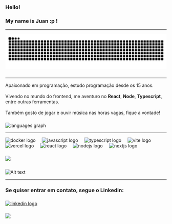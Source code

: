 <h3 align="left">Hello!</h3>

###

<h3 align="left">My name is Juan :p !</h3>



---


<img src="https://raw.githubusercontent.com/juangarciadelima/juangarciadelima/output/snake.svg" alt="Snake animation" />

###



---

<p align="left">Apaixonado em programação, estudo programação desde os 15 anos.<br><br>Vivendo no mundo do frontend, me aventuro no <strong>React</strong>, <strong>Node</strong>, <strong>Typescript</strong>, entre outras ferramentas.<br><br>Também gosto de jogar e ouvir música nas horas vagas, fique a vontade!</p>

###

<div align="left">
  <img src="https://github-readme-stats.vercel.app/api/top-langs?username=juangarciadelima&locale=en&hide_title=false&layout=compact&card_width=320&langs_count=5&theme=dracula&hide_border=false&order=2" height="150" alt="languages graph"  />
</div>

---

<div align="left">
  <img src="https://skillicons.dev/icons?i=docker" height="40" alt="docker logo"  />
  <img width="12" />
  <img src="https://skillicons.dev/icons?i=js" height="40" alt="javascript logo"  />
  <img width="12" />
  <img src="https://skillicons.dev/icons?i=ts" height="40" alt="typescript logo"  />
  <img width="12" />
  <img src="https://skillicons.dev/icons?i=vite" height="40" alt="vite logo"  />
  <img width="12" />
  <img src="https://skillicons.dev/icons?i=vercel" height="40" alt="vercel logo"  />
  <img width="12" />
  <img src="https://skillicons.dev/icons?i=react" height="40" alt="react logo"  />
  <img width="12" />
  <img src="https://skillicons.dev/icons?i=nodejs" height="40" alt="nodejs logo"  />
  <img width="12" />
  <img src="https://skillicons.dev/icons?i=nextjs" height="40" alt="nextjs logo"  />
</div>

###

<div align="left">
  <img height="200" src="https://media3.giphy.com/media/v1.Y2lkPTc5MGI3NjExNGU2d253bjk0aWF2dWU1aWdvdWxxZzIzNWh6NWh0Njhnb2xqNDlwdiZlcD12MV9pbnRlcm5hbF9naWZfYnlfaWQmY3Q9Zw/mTuvku74NSGnC/giphy.gif"  />
</div>

###

![Alt text](https://spotify-recently-played-readme.vercel.app/api?user=1tic8sv4o1lnljhs7dl9xvofm)

---
<h3 align="left">Se quiser entrar em contato, segue o Linkedin:</h3>

###

<div align="left">
  <a href="https://www.linkedin.com/in/juan-lima-a59016212/" target="_blank">
    <img src="https://raw.githubusercontent.com/maurodesouza/profile-readme-generator/master/src/assets/icons/social/linkedin/default.svg" width="52" height="40" alt="linkedin logo"  />
  </a>
</div>

###

<div align="left">
  <img src="https://visitor-badge.laobi.icu/badge?page_id=juangarciadelima.juangarciadelima&"  />
</div>

###
